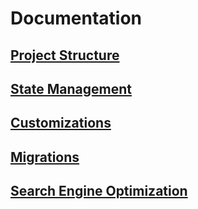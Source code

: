# Documentation

## [Project Structure](./project-structure.md)

## [State Management](./state-management.md)

## [Customizations](./customizations.md)

## [Migrations](./migrations.md)

## [Search Engine Optimization](./search-engine-optimization.md)
